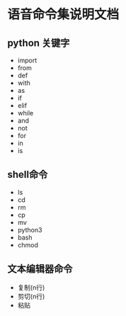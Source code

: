 # 语音命令集说明文档

## python 关键字

- import
- from
- def
- with
- as
- if
- elif
- while
- and
- not
- for
- in
- is

## shell命令

- ls
- cd
- rm
- cp
- mv
- python3
- bash
- chmod

## 文本编辑器命令

- 复制(n行)
- 剪切(n行)
- 粘贴

